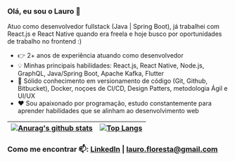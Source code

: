 ### Olá, eu sou o Lauro 👋

Atuo como desenvolvedor fullstack (Java | Spring Boot), já trabalhei com React.js e React Native quando era freela e hoje busco por oportunidades de trabalho no frontend :)

- :point_right: 2+ anos de experiência atuando como desenvolvedor
- :bulb: Minhas principais habilidades: React.js, React Native, Node.js, GraphQL, Java/Spring Boot, Apache Kafka, Flutter
- :pushpin: Sólido conhecimento em versionamento de código (Git, Github, Bitbucket), Docker, noçoes de CI/CD, Design Patters, metodologia Ágil e UI/UX
- :hearts: Sou apaixonado por programação, estudo constantemente para aprender habilidades que se alinham ao desenvolvimento web

| [![Anurag's github stats](https://github-readme-stats.vercel.app/api?username=lauro-ladeira&count_private=true&hide=stars,issues&show_icons=true)](https://github.com/anuraghazra/github-readme-stats)  |  [![Top Langs](https://github-readme-stats.vercel.app/api/top-langs/?username=lauro-ladeira&layout=compact)](https://github.com/anuraghazra/github-readme-stats)  |
| ------------------- | ------------------- |


### Como me encontrar 📫: <a href="https://www.linkedin.com/in/lauro-ladeira/" target="_blank">LinkedIn</a> | <A HREF="mailto:lauro.floresta@gmail.com?Subject=Ol%E1%21" target="_blank">lauro.floresta@gmail.com</A>
